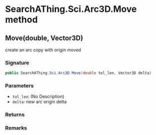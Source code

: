 # SearchAThing.Sci.Arc3D.Move method
## Move(double, Vector3D)
create an arc copy with origin moved

### Signature
```csharp
public SearchAThing.Sci.Arc3D Move(double tol_len, Vector3D delta)
```
### Parameters
- `tol_len`: (No Description)
- `delta`: new arc origin delta

### Returns

### Remarks

